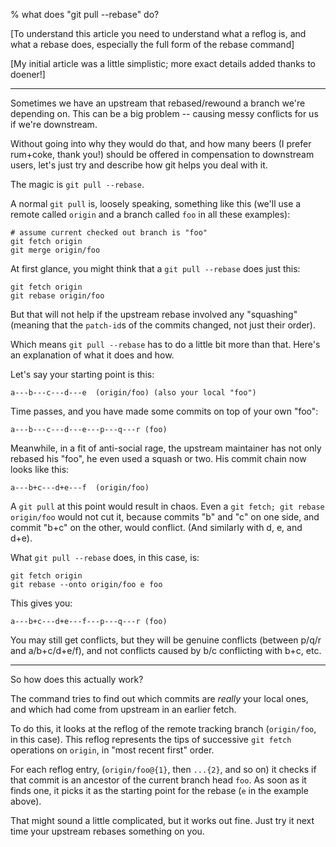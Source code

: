 % what does "git pull --rebase" do?

[To understand this article you need to understand what a reflog is, and what
a rebase does, especially the full form of the rebase command]

[My initial article was a little simplistic; more exact details added thanks
to doener!]

----

Sometimes we have an upstream that rebased/rewound a branch we're depending
on.  This can be a big problem -- causing messy conflicts for us if we're
downstream.

Without going into why they would do that, and how many beers (I prefer
rum+coke, thank you!) should be offered in compensation to downstream users,
let's just try and describe how git helps you deal with it.

The magic is `git pull --rebase`.

A normal `git pull` is, loosely speaking, something like this (we'll use a
remote called `origin` and a branch called `foo` in all these examples):

    # assume current checked out branch is "foo"
    git fetch origin
    git merge origin/foo

At first glance, you might think that a `git pull --rebase` does just this:

    git fetch origin
    git rebase origin/foo

But that will not help if the upstream rebase involved any "squashing"
(meaning that the `patch-id`s of the commits changed, not just their order).

Which means `git pull --rebase` has to do a little bit more than that.  Here's
an explanation of what it does and how.

Let's say your starting point is this:

    a---b---c---d---e  (origin/foo) (also your local "foo")

Time passes, and you have made some commits on top of your own "foo":

    a---b---c---d---e---p---q---r (foo)

Meanwhile, in a fit of anti-social rage, the upstream maintainer has not only
rebased his "foo", he even used a squash or two.  His commit chain now looks
like this:

    a---b+c---d+e---f  (origin/foo)

A `git pull` at this point would result in chaos.  Even a `git fetch; git
rebase origin/foo` would not cut it, because commits "b" and "c" on one side,
and commit "b+c" on the other, would conflict.  (And similarly with d, e, and
d+e).

What `git pull --rebase` does, in this case, is:

    git fetch origin
    git rebase --onto origin/foo e foo

This gives you:

    a---b+c---d+e---f---p---q---r (foo)

You may still get conflicts, but they will be genuine conflicts (between p/q/r
and a/b+c/d+e/f), and not conflicts caused by b/c conflicting with b+c, etc.

----

So how does this actually work?

The command tries to find out which commits are *really* your local ones, and
which had come from upstream in an earlier fetch.

To do this, it looks at the reflog of the remote tracking branch
(`origin/foo`, in this case).  This reflog represents the tips of successive
`git fetch` operations on `origin`, in "most recent first" order.

For each reflog entry, (`origin/foo@{1}`, then `...{2}`, and so on) it checks
if that commit is an ancestor of the current branch head `foo`.  As soon as it
finds one, it picks it as the starting point for the rebase (`e` in the
example above).

That might sound a little complicated, but it works out fine.  Just try it
next time your upstream rebases something on you.
